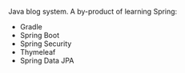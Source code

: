 Java blog system. A by-product of learning Spring:
* Gradle
* Spring Boot
* Spring Security
* Thymeleaf
* Spring Data JPA